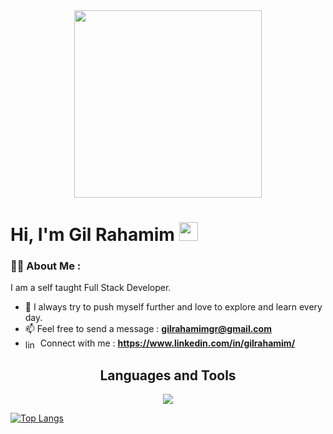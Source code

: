 <div id="header" align="center">
  <img src="https://upload.wikimedia.org/wikipedia/commons/6/6f/Programming123najra.gif" width="300"/>
</div>


  <h1>
    Hi, I'm Gil Rahamim
    <img src="https://media.giphy.com/media/hvRJCLFzcasrR4ia7z/giphy.gif" width="30px"/>
  </h1>
  
### :man_technologist: About Me :
I am a self taught Full Stack Developer.
- :seedling: I always try to push myself further and love to explore and learn every day.
- :mailbox: Feel free to send a message : **gilrahamimgr@gmail.com**
- <img align="center" src="https://raw.githubusercontent.com/rahuldkjain/github-profile-readme-generator/master/src/images/icons/Social/linked-in-alt.svg" alt="linkdin" height="15" width="20" /> Connect with me : **https://www.linkedin.com/in/gilrahamim/**
<h2 align="center">Languages and Tools</h2>
<p align="center">
  <a href="https://skillicons.dev">
    <img src="https://skillicons.dev/icons?i=html,css,javascript,typescript,react,nextjs,angular,nodejs,mongodb,mysql,nodejs,express,nestjs,postman,graphql" />
  </a>
</p>

[![Top Langs](https://github-readme-stats.vercel.app/api/top-langs/?username=GilRahamim98&layout=pie)](https://github.com/GilRahamim98/github-readme-stats)
    

<!--
**GilRahamim98/GilRahamim98** is a ✨ _special_ ✨ repository because its `README.md` (this file) appears on your GitHub profile.

Here are some ideas to get you started:

- 🔭 I’m currently working on ...
- 🌱 I’m currently learning ...
- 👯 I’m looking to collaborate on ...
- 🤔 I’m looking for help with ...
- 💬 Ask me about ...
- 📫 How to reach me: ...
- 😄 Pronouns: ...
- ⚡ Fun fact: ...
-->
